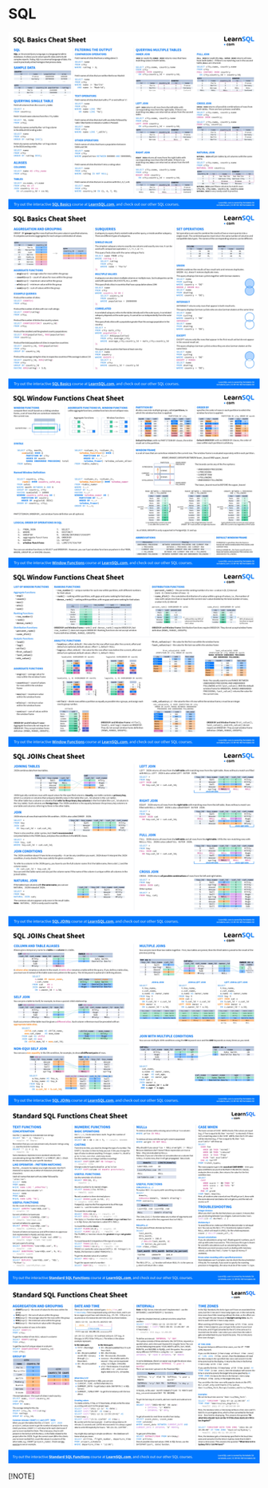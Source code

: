 # SQL

![](./assets/sql/SQL-1.jpg)
![](./assets/sql/SQL-2.jpg)
![](./assets/sql/SQL-3.jpg)
![](./assets/sql/SQL-4.jpg)
![](./assets/sql/SQL-5.jpg)
![](./assets/sql/SQL-6.jpg)
![](./assets/sql/SQL-7.jpg)
![](./assets/sql/SQL-8.jpg)

[!NOTE]
